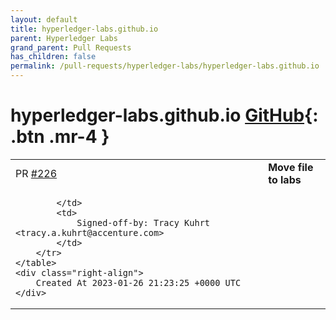 ```yaml
---
layout: default
title: hyperledger-labs.github.io
parent: Hyperledger Labs
grand_parent: Pull Requests
has_children: false
permalink: /pull-requests/hyperledger-labs/hyperledger-labs.github.io
---
```


# hyperledger-labs.github.io <span class="fs-3 right-align">[GitHub](https://github.com/hyperledger-labs/hyperledger-labs.github.io){: .btn .mr-4 }</span>


<div>
    <table>
        <tr>
            <td>
                PR <a href="https://github.com/hyperledger-labs/hyperledger-labs.github.io/pull/226" class=".btn">#226</a>
            </td>
            <td>
                <b>
                    Move file to labs
                </b>
            </td>
        </tr>
        <tr>
            <td>
                
            </td>
            <td>
                Signed-off-by: Tracy Kuhrt <tracy.a.kuhrt@accenture.com>
            </td>
        </tr>
    </table>
    <div class="right-align">
        Created At 2023-01-26 21:23:25 +0000 UTC
    </div>
</div>

